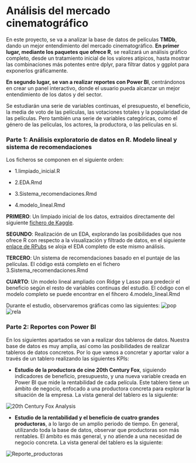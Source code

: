 # Análisis del mercado cinematográfico 
En este proyecto, se va a analizar la base de datos de películas **TMDb**, dando un mejor entendimiento del mercado cinematográfico. **En primer lugar, mediante los paquetes que ofrece R**, se realizará un análisis gráfico completo, desde un tratamiento inicial de los valores atípicos, hasta mostrar las combinaciones más potentes entre dplyr, para filtrar datos y ggplot para exponerlos gráficamente. 

**En segundo lugar, se van a realizar reportes con Power BI**, centrándonos en crear un panel interactivo, donde el usuario pueda alcanzar un mejor entendimiento de los datos y del sector.

Se estudiarán una serie de variables continuas, el presupuesto, el beneficio, la media de voto de las películas, las votaciones totales y la popularidad de las películas. Pero también una serie de variables categóricas, como el género de las películas, los actores, la productora, o las películas en sí.

### Parte 1: Análisis exploratorio de datos en R. Modelo lineal y sistema de recomendaciones

Los ficheros se componen en el siguiente orden:

- 1.limpiado_inicial.R

- 2.EDA.Rmd

- 3.Sistema_recomendaciones.Rmd

- 4.modelo_lineal.Rmd

**PRIMERO**: Un limpiado inicial de los datos, extraídos directamente del siguiente [fichero de Kaggle](https://www.kaggle.com/tmdb/tmdb-movie-metadata/).

**SEGUNDO**: Realización de un EDA, explorando las posibilidades que nos ofrece R con respecto a la visualización y filtrado de datos, en el siguiente [enlace de RPubs](https://rpubs.com/JLCC/film-industry/) se aloja el EDA completo de este mismo análisis.

**TERCERO**: Un sistema de recomendaciones basado en el puntaje de las películas. El código está completo en el fichero 3.Sistema_recomendaciones.Rmd

**CUARTO**: Un modelo lineal ampliado con Ridge y Lasso para predecir el beneficio según el resto de variables continuas del estudio. El código con el modelo completo se puede encontrar en el fihcero 4.modelo_lineal.Rmd



Durante el estudio, observaremos gráficas como las siguientes:
![pop](https://user-images.githubusercontent.com/54073772/88911946-da553f00-d25e-11ea-89f7-4ab7017b5660.jpg)
![rela](https://user-images.githubusercontent.com/54073772/88911948-daedd580-d25e-11ea-8e7a-b882b0ba2d5c.jpg)


### Parte 2: Reportes con Power BI

En los siguientes apartados se van a realizar dos tableros de datos. Nuestra base de datos es muy amplia, así como las posibilidades de realizar tableros de datos concretos. Por lo que vamos a concretar y aportar valor a través de un tablero realizando las siguientes KPIs:

- **Estudio de la productora de cine 20th Century Fox**, siguiendo indicadores de beneficio, presupuesto, y una nueva variable creada en Power BI que mide la rentabilidad de cada película. Este tablero tiene un ámbito de negocio, enfocado a una productora concreta para explorar la situación de la empresa. La vista general del tablero es la siguiente:

![20th Century Fox Analysis](https://user-images.githubusercontent.com/54073772/90623340-9f6b7900-e216-11ea-8c10-609b698beb1c.PNG)

- **Estudio de la rentabilidad y el beneficio de cuatro grandes productoras**, a lo largo de un amplio periodo de tiempo. En general, utilizando toda la base de datos, observar que productoras son más rentables. El ámbito es más general, y no atiende a una necesidad de negocio concreta. La vista general del tablero es la siguiente:

![Reporte_productoras](https://user-images.githubusercontent.com/54073772/90623368-a85c4a80-e216-11ea-8422-d9dbabf91935.PNG)

